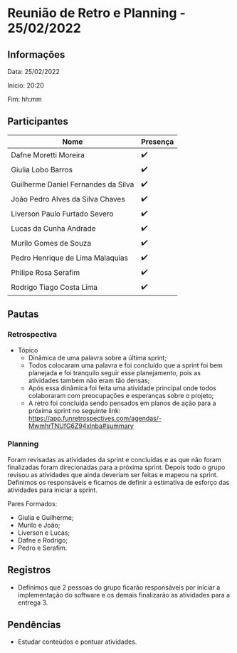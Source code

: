# Reunião de Retro e Planning - 25/02/2022

## Informações

Data: 25/02/2022

Início: 20:20

Fim: hh:mm

## Participantes

| Nome                                | Presença |
| ----------------------------------- | -------- |
| Dafne Moretti Moreira               | ✔️       |
| Giulia Lobo Barros                  | ✔️       |
| Guilherme Daniel Fernandes da Silva | ✔️       |
| João Pedro Alves da Silva Chaves    | ✔️       |
| Liverson Paulo Furtado Severo       | ✔️       |
| Lucas da Cunha Andrade              | ✔️       |
| Murilo Gomes de Souza               | ✔️       |
| Pedro Henrique de Lima Malaquias    | ✔️       |
| Philipe Rosa Serafim                | ✔️       |
| Rodrigo Tiago Costa Lima            | ✔️       |


## Pautas
### Retrospectiva 

* Tópico
  * Dinâmica de uma palavra sobre a última sprint;
  * Todos colocaram uma palavra e foi concluído que a sprint foi bem planejada e foi tranquilo seguir esse planejamento, pois as atividades também não eram tão densas;
  * Após essa dinâmica foi feita uma atividade principal onde todos colaboraram com preocupações e esperanças sobre o projeto;
  * A retro foi concluída sendo pensados em planos de ação para a próxima sprint no seguinte link: https://app.funretrospectives.com/agendas/-MwmhrTNUfG6Z94xlnba#summary

### Planning 

Foram revisadas as atividades da sprint e concluídas e as que não foram finalizadas foram direcionadas para a próxima sprint.
Depois todo o grupo revisou as atividades que ainda deveriam ser feitas e mapeou na sprint. Definimos os responsáveis e ficamos de definir a estimativa de esforço das atividades para iniciar a sprint.

Pares Formados:
- Giulia e Guilherme;
- Murilo e João;
- Liverson e Lucas;
- Dafne e Rodrigo;
- Pedro e Serafim.

## Registros

* Definimos que 2 pessoas do grupo ficarão responsáveis por iniciar a implementação do software e os demais finalizarão as atividades para a entrega 3.

## Pendências

* Estudar conteúdos e pontuar atividades.